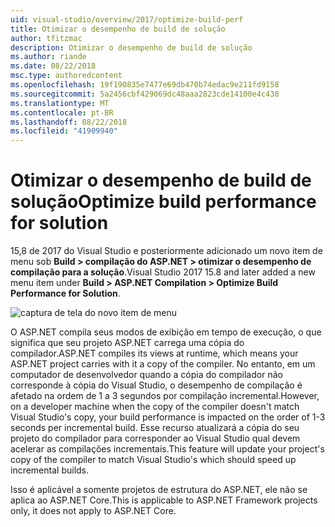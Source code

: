 ```yaml
---
uid: visual-studio/overview/2017/optimize-build-perf
title: Otimizar o desempenho de build de solução
author: tfitzmac
description: Otimizar o desempenho de build de solução
ms.author: riande
ms.date: 08/22/2018
msc.type: authoredcontent
ms.openlocfilehash: 19f190835e7477e69db470b74edac9e211fd9158
ms.sourcegitcommit: 5a2456cbf429069dc48aaa2823cde14100e4c438
ms.translationtype: MT
ms.contentlocale: pt-BR
ms.lasthandoff: 08/22/2018
ms.locfileid: "41909940"
---
```

# <a name="optimize-build-performance-for-solution"></a><span data-ttu-id="6c407-103">Otimizar o desempenho de build de solução</span><span class="sxs-lookup"><span data-stu-id="6c407-103">Optimize build performance for solution</span></span>
<span data-ttu-id="6c407-104">15,8 de 2017 do Visual Studio e posteriormente adicionado um novo item de menu sob **Build > compilação do ASP.NET > otimizar o desempenho de compilação para a solução**.</span><span class="sxs-lookup"><span data-stu-id="6c407-104">Visual Studio 2017 15.8 and later added a new menu item under **Build > ASP.NET Compilation > Optimize Build Performance for Solution**.</span></span>

![captura de tela do novo item de menu](optimize-build-perf/_static/optimize-build-performance-for-solution.png)

<span data-ttu-id="6c407-106">O ASP.NET compila seus modos de exibição em tempo de execução, o que significa que seu projeto ASP.NET carrega uma cópia do compilador.</span><span class="sxs-lookup"><span data-stu-id="6c407-106">ASP.NET compiles its views at runtime, which means your ASP.NET project carries with it a copy of the compiler.</span></span> <span data-ttu-id="6c407-107">No entanto, em um computador de desenvolvedor quando a cópia do compilador não corresponde à cópia do Visual Studio, o desempenho de compilação é afetado na ordem de 1 a 3 segundos por compilação incremental.</span><span class="sxs-lookup"><span data-stu-id="6c407-107">However, on a developer machine when the copy of the compiler doesn't match Visual Studio's copy, your build performance is impacted on the order of 1-3 seconds per incremental build.</span></span> <span data-ttu-id="6c407-108">Esse recurso atualizará a cópia do seu projeto do compilador para corresponder ao Visual Studio qual devem acelerar as compilações incrementais.</span><span class="sxs-lookup"><span data-stu-id="6c407-108">This feature will update your project's copy of the compiler to match Visual Studio's which should speed up incremental builds.</span></span>

<span data-ttu-id="6c407-109">Isso é aplicável a somente projetos de estrutura do ASP.NET, ele não se aplica ao ASP.NET Core.</span><span class="sxs-lookup"><span data-stu-id="6c407-109">This is applicable to ASP.NET Framework projects only, it does not apply to ASP.NET Core.</span></span>
